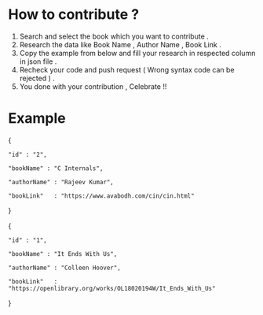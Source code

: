 
# How to contribute ?


1. Search and select the book which you want to contribute .
2. Research the data like Book Name , Author Name , Book Link .
3. Copy the example from below and fill your research in respected column in json file .
4. Recheck your code and push request ( Wrong syntax code can be rejected ) .
5. You done with your contribution , Celebrate !! 

 # Example

 {
 
    "id" : "2",
    
    "bookName" : "C Internals",
    
    "authorName" : "Rajeev Kumar",
    
    "bookLink"   : "https://www.avabodh.com/cin/cin.html"
    
}

{
 
    "id" : "1",
    
    "bookName" : "It Ends With Us",
    
    "authorName" : "Colleen Hoover",
    
    "bookLink"   : "https://openlibrary.org/works/OL18020194W/It_Ends_With_Us"
    
}

     




